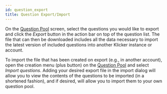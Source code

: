 ```yaml
---
id: question_export
title: Question Export/Import
---
```


On the [Question Pool](basics/question_pool.md) screen, select the questions you would like to export and click the _Export_ button in the action bar on top of the question list. The file that can then be downloaded includes all the data necessary to import the latest version of included questions into another Klicker instance or account.

To import the file that has been created on export (e.g., in another account), open the creation menu (plus button) on the [Question Pool](basics/question_pool.md) and select _Import questions_. Adding your desired export file in the import dialog will allow you to view the contents of the questions to be imported (in a shortened fashion), and if desired, will allow you to import them to your own question pool.

